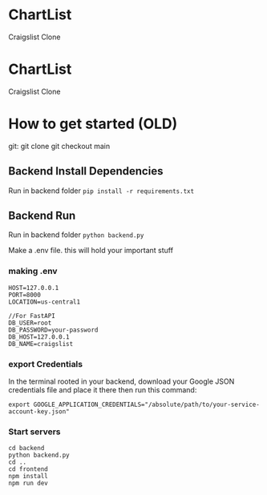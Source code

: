 # ChartList
Craigslist Clone

# ChartList
Craigslist Clone


# How to get started (OLD)

git:
git clone 
git checkout main

## Backend Install Dependencies
Run in backend folder
```pip install -r requirements.txt```

## Backend Run
Run in backend folder
```python backend.py```

Make a .env file. this will hold your important stuff
### making .env
```
HOST=127.0.0.1
PORT=8000
LOCATION=us-central1

//For FastAPI
DB_USER=root
DB_PASSWORD=your-password
DB_HOST=127.0.0.1
DB_NAME=craigslist
```
### export Credentials
In the terminal rooted in your backend, download your Google JSON credentials file and place it there
then run this command:
```
export GOOGLE_APPLICATION_CREDENTIALS="/absolute/path/to/your-service-account-key.json"
```

### Start servers
```
cd backend
python backend.py
cd ..
cd frontend
npm install
npm run dev
```